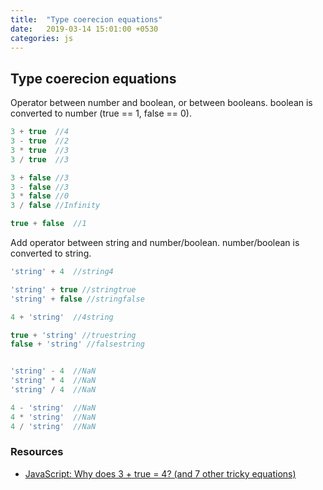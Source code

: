 ```yaml
---
title:  "Type coerecion equations"
date:   2019-03-14 15:01:00 +0530
categories: js
---
```


## Type coerecion equations

  Operator between number and boolean, or between booleans. boolean is converted to number (true == 1, false == 0).

  ```js
  3 + true  //4
  3 - true  //2
  3 * true  //3
  3 / true  //3

  3 + false //3
  3 - false //3
  3 * false //0
  3 / false //Infinity

  true + false  //1
  ```

  Add operator between string and number/boolean. number/boolean is converted to string.

  ```js
  'string' + 4  //string4

  'string' + true //stringtrue
  'string' + false //stringfalse

  4 + 'string'  //4string

  true + 'string' //truestring
  false + 'string' //falsestring


  'string' - 4  //NaN
  'string' * 4  //NaN
  'string' / 4  //NaN

  4 - 'string'  //NaN
  4 * 'string'  //NaN
  4 / 'string'  //NaN
  ```

### Resources

  - [JavaScript: Why does 3 + true = 4? (and 7 other tricky equations)](https://codeburst.io/javascript-why-does-3-true-4-and-7-other-tricky-equations-9dd13cb2a92a)
